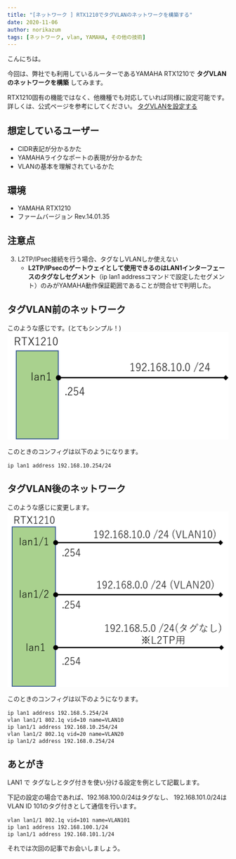 ```yaml
---
title: "[ネットワーク ] RTX1210でタグVLANのネットワークを構築する"
date: 2020-11-06
author: norikazum
tags: [ネットワーク, vlan, YAMAHA, その他の技術]
---
```


こんにちは。

今回は、弊社でも利用しているルーターであるYAMAHA RTX1210で **タグVLANのネットワークを構築** してみます。

RTX1210固有の機能ではなく、他機種でも対応していれば同様に設定可能です。
詳しくは、公式ページを参考にしてください。
[タグVLANを設定する](https://network.yamaha.com/setting/switch_swx/simple_smart/switch_swx-command/tag_vlan)

## 想定しているユーザー
- CIDR表記が分かるかた
- YAMAHAライクなポートの表現が分かるかた
- VLANの基本を理解されているかた

## 環境
- YAMAHA RTX1210
- ファームバージョン Rev.14.01.35

## 注意点
3. L2TP/IPsec接続を行う場合、タグなしVLANしか使えない
    - **L2TP/IPsecのゲートウェイとして使用できるのはLAN1インターフェースのタグなしセグメント**（ip lan1 addressコマンドで設定したセグメント）のみがYAMAHA動作保証範囲であることが問合せで判明した。

## タグVLAN前のネットワーク

このような感じです。(とてもシンプル！)
![](images/build-a-tagged-vlan-network-with-rtx1210-1.png)

このときのコンフィグは以下のようになります。
```
ip lan1 address 192.168.10.254/24
```

## タグVLAN後のネットワーク

このような感じに変更します。
![](images/build-a-tagged-vlan-network-with-rtx1210-2.png)

このときのコンフィグは以下のようになります。
```
ip lan1 address 192.168.5.254/24
vlan lan1/1 802.1q vid=10 name=VLAN10
ip lan1/1 address 192.168.10.254/24
vlan lan1/2 802.1q vid=20 name=VLAN20
ip lan1/2 address 192.168.0.254/24
```

## あとがき

LAN1 で タグなしとタグ付きを使い分ける設定を例として記載します。

下記の設定の場合であれば、192.168.100.0/24はタグなし、
192.168.101.0/24はVLAN ID 101のタグ付きとして通信を行います。

```
vlan lan1/1 802.1q vid=101 name=VLAN101
ip lan1 address 192.168.100.1/24
ip lan1/1 address 192.168.101.1/24
```

それでは次回の記事でお会いしましょう。

